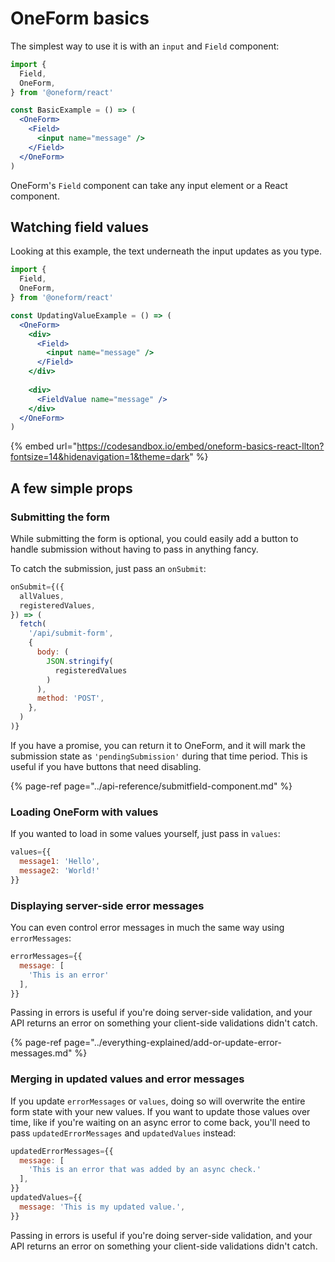 # OneForm basics

The simplest way to use it is with an `input` and `Field` component:

```jsx
import {
  Field,
  OneForm,
} from '@oneform/react'

const BasicExample = () => (
  <OneForm>
    <Field>
      <input name="message" />
    </Field>
  </OneForm>
)
```

OneForm's `Field` component can take any input element or a React component.

## Watching field values

Looking at this example, the text underneath the input updates as you type.

```jsx
import {
  Field,
  OneForm,
} from '@oneform/react'

const UpdatingValueExample = () => (
  <OneForm>
    <div>
      <Field>
        <input name="message" />
      </Field>
    </div>
    
    <div>
      <FieldValue name="message" />
    </div>
  </OneForm>
)
```

{% embed url="https://codesandbox.io/embed/oneform-basics-react-llton?fontsize=14&hidenavigation=1&theme=dark" %}

## A few simple props

### Submitting the form

While submitting the form is optional, you could easily add a button to handle submission without having to pass in anything fancy.

To catch the submission, just pass an `onSubmit`:

```javascript
onSubmit={({
  allValues,
  registeredValues,
}) => (
  fetch(
    '/api/submit-form',
    {
      body: (
        JSON.stringify(
          registeredValues
        )
      ),
      method: 'POST',
    },
  )
)}
```

If you have a promise, you can return it to OneForm, and it will mark the submission state as `'pendingSubmission'` during that time period. This is useful if you have buttons that need disabling.

{% page-ref page="../api-reference/submitfield-component.md" %}

### Loading OneForm with values

If you wanted to load in some values yourself, just pass in `values`:

```javascript
values={{
  message1: 'Hello',
  message2: 'World!'
}}
```

### Displaying server-side error messages

You can even control error messages in much the same way using `errorMessages`:

```javascript
errorMessages={{
  message: [
    'This is an error'
  ],
}}
```

Passing in errors is useful if you're doing server-side validation, and your API returns an error on something your client-side validations didn't catch.

{% page-ref page="../everything-explained/add-or-update-error-messages.md" %}

### Merging in updated values and error messages

If you update `errorMessages` or `values`, doing so will overwrite the entire form state with your new values. If you want to update those values over time, like if you're waiting on an async error to come back, you'll need to pass `updatedErrorMessages` and `updatedValues` instead:

```javascript
updatedErrorMessages={{
  message: [
    'This is an error that was added by an async check.'
  ],
}}
updatedValues={{
  message: 'This is my updated value.',
}}
```

Passing in errors is useful if you're doing server-side validation, and your API returns an error on something your client-side validations didn't catch.

